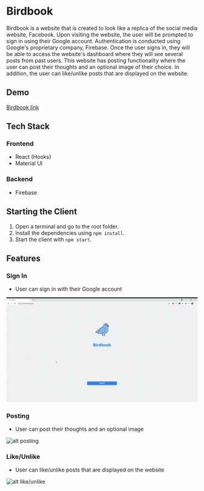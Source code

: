 # Birdbook
Birdbook is a website that is created to look like a replica of the social media website, Facebook. Upon visiting the website, the user will be prompted to sign in using their Google account. Authentication is conducted using Google's proprietary company, Firebase. Once the user signs in, they will be able to access the website's dashboard where they will see several posts from past users. This website has posting functionality where the user can post their thoughts and an optional image of their choice. In addition, the user can like/unlike posts that are displayed on the website. 

## Demo
[Birdbook link](https://bird-book.netlify.app/)

## Tech Stack
### Frontend
* React (Hooks)
* Material UI

### Backend
* Firebase

## Starting the Client
1. Open a terminal and go to the root folder.
2. Install the dependencies using `npm install`.
3. Start the client with `npm start`.

## Features
### Sign In
* User can sign in with their Google account

![alt sign in](https://github.com/jason1794c/birdbook/blob/main/src/images/sign-in.gif)

### Posting
* User can post their thoughts and an optional image

![alt posting](https://github.com/jason1794c/birdbook/blob/main/src/images/post.gif)

### Like/Unlike
* User can like/unlike posts that are displayed on the website

![alt like/unlike](https://github.com/jason1794c/birdbook/blob/main/src/images/like-unlike.gif)
